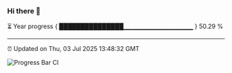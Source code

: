 ### Hi there 👋

⏳ Year progress { ███████████████▁▁▁▁▁▁▁▁▁▁▁▁▁▁▁ } 50.29 %

---

⏰ Updated on Thu, 03 Jul 2025 13:48:32 GMT

![Progress Bar CI](https://github.com/IshwaranRudhara/GIT-ACTION/workflows/Progress%20Bar%20CI/badge.svg)
